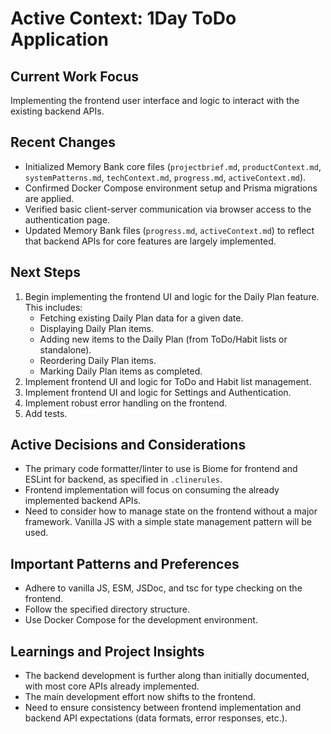 # Active Context: 1Day ToDo Application

## Current Work Focus

Implementing the frontend user interface and logic to interact with the existing backend APIs.

## Recent Changes

- Initialized Memory Bank core files (`projectbrief.md`, `productContext.md`, `systemPatterns.md`, `techContext.md`, `progress.md`, `activeContext.md`).
- Confirmed Docker Compose environment setup and Prisma migrations are applied.
- Verified basic client-server communication via browser access to the authentication page.
- Updated Memory Bank files (`progress.md`, `activeContext.md`) to reflect that backend APIs for core features are largely implemented.

## Next Steps

1. Begin implementing the frontend UI and logic for the Daily Plan feature. This includes:
    - Fetching existing Daily Plan data for a given date.
    - Displaying Daily Plan items.
    - Adding new items to the Daily Plan (from ToDo/Habit lists or standalone).
    - Reordering Daily Plan items.
    - Marking Daily Plan items as completed.
2. Implement frontend UI and logic for ToDo and Habit list management.
3. Implement frontend UI and logic for Settings and Authentication.
4. Implement robust error handling on the frontend.
5. Add tests.

## Active Decisions and Considerations

- The primary code formatter/linter to use is Biome for frontend and ESLint for backend, as specified in `.clinerules`.
- Frontend implementation will focus on consuming the already implemented backend APIs.
- Need to consider how to manage state on the frontend without a major framework. Vanilla JS with a simple state management pattern will be used.

## Important Patterns and Preferences

- Adhere to vanilla JS, ESM, JSDoc, and tsc for type checking on the frontend.
- Follow the specified directory structure.
- Use Docker Compose for the development environment.

## Learnings and Project Insights

- The backend development is further along than initially documented, with most core APIs already implemented.
- The main development effort now shifts to the frontend.
- Need to ensure consistency between frontend implementation and backend API expectations (data formats, error responses, etc.).
